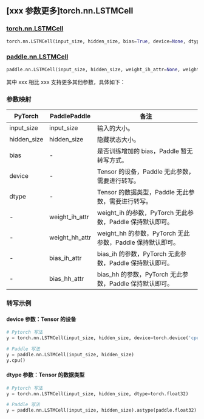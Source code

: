 ## [xxx 参数更多]torch.nn.LSTMCell

### [torch.nn.LSTMCell](https://pytorch.org/docs/1.13/generated/torch.nn.LSTMCell.html#torch.nn.LSTMCell)

```python
torch.nn.LSTMCell(input_size, hidden_size, bias=True, device=None, dtype=None)
```

### [paddle.nn.LSTMCell](https://www.paddlepaddle.org.cn/documentation/docs/zh/api/paddle/nn/LSTMCell_cn.html)

```python
paddle.nn.LSTMCell(input_size, hidden_size, weight_ih_attr=None, weight_hh_attr=None, bias_ih_attr=None, bias_hh_attr=None, name=None)
```

其中 xxx 相比 xxx 支持更多其他参数，具体如下：

### 参数映射

| PyTorch     | PaddlePaddle   | 备注                                                      |
| ----------- | -------------- | --------------------------------------------------------- |
| input_size  | input_size     | 输入的大小。                                              |
| hidden_size | hidden_size    | 隐藏状态大小。                                            |
| bias        | -              | 是否训练增加的 bias，Paddle 暂无转写方式。                |
| device      | -              | Tensor 的设备，Paddle 无此参数，需要进行转写。            |
| dtype       | -              | Tensor 的数据类型，Paddle 无此参数，需要进行转写。        |
| -           | weight_ih_attr | weight_ih 的参数，PyTorch 无此参数，Paddle 保持默认即可。 |
| -           | weight_hh_attr | weight_hh 的参数，PyTorch 无此参数，Paddle 保持默认即可。 |
| -           | bias_ih_attr   | bias_ih 的参数，PyTorch 无此参数，Paddle 保持默认即可。   |
| -           | bias_hh_attr   | bias_hh 的参数，PyTorch 无此参数，Paddle 保持默认即可。   |

### 转写示例

#### device 参数：Tensor 的设备

```python
# Pytorch 写法
y = torch.nn.LSTMCell(input_size, hidden_size, device=torch.device('cpu'))

# Paddle 写法
y = paddle.nn.LSTMCell(input_size, hidden_size)
y.cpu()
```

#### dtype 参数：Tensor 的数据类型

```python
# Pytorch 写法
y = torch.nn.LSTMCell(input_size, hidden_size, dtype=torch.float32)

# Paddle 写法
y = paddle.nn.LSTMCell(input_size, hidden_size).astype(paddle.float32)
```

